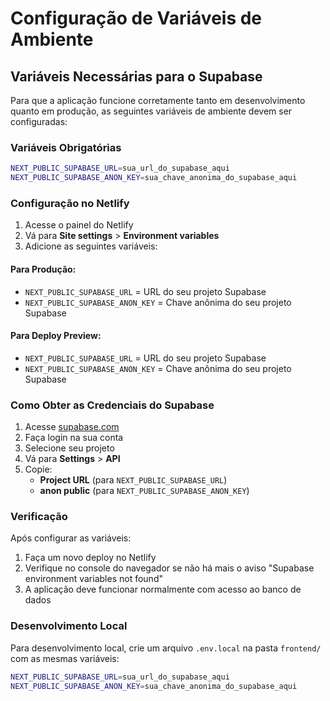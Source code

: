 # Configuração de Variáveis de Ambiente

## Variáveis Necessárias para o Supabase

Para que a aplicação funcione corretamente tanto em desenvolvimento quanto em produção, as seguintes variáveis de ambiente devem ser configuradas:

### Variáveis Obrigatórias

```bash
NEXT_PUBLIC_SUPABASE_URL=sua_url_do_supabase_aqui
NEXT_PUBLIC_SUPABASE_ANON_KEY=sua_chave_anonima_do_supabase_aqui
```

### Configuração no Netlify

1. Acesse o painel do Netlify
2. Vá para **Site settings** > **Environment variables**
3. Adicione as seguintes variáveis:

#### Para Produção:
- `NEXT_PUBLIC_SUPABASE_URL` = URL do seu projeto Supabase
- `NEXT_PUBLIC_SUPABASE_ANON_KEY` = Chave anônima do seu projeto Supabase

#### Para Deploy Preview:
- `NEXT_PUBLIC_SUPABASE_URL` = URL do seu projeto Supabase
- `NEXT_PUBLIC_SUPABASE_ANON_KEY` = Chave anônima do seu projeto Supabase

### Como Obter as Credenciais do Supabase

1. Acesse [supabase.com](https://supabase.com)
2. Faça login na sua conta
3. Selecione seu projeto
4. Vá para **Settings** > **API**
5. Copie:
   - **Project URL** (para `NEXT_PUBLIC_SUPABASE_URL`)
   - **anon public** (para `NEXT_PUBLIC_SUPABASE_ANON_KEY`)

### Verificação

Após configurar as variáveis:
1. Faça um novo deploy no Netlify
2. Verifique no console do navegador se não há mais o aviso "Supabase environment variables not found"
3. A aplicação deve funcionar normalmente com acesso ao banco de dados

### Desenvolvimento Local

Para desenvolvimento local, crie um arquivo `.env.local` na pasta `frontend/` com as mesmas variáveis:

```bash
NEXT_PUBLIC_SUPABASE_URL=sua_url_do_supabase_aqui
NEXT_PUBLIC_SUPABASE_ANON_KEY=sua_chave_anonima_do_supabase_aqui
```
